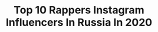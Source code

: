 ---
title: Top 10 Rappers Instagram Influencers In Russia In 2020
description: >-
  Find top rappers Instagram influencers in Russia in 2020. Most popular hashtags: #stayhome #rapper #music #moscow.
platform: Instagram
profiles:
  - username: "lina_markova_"
    fullname: >-
      Мона Лина
    location: "Russia"
    followers: 41649
    engagement: 146
    commentsToLikes: 0.059191
    id: ck6tipem215zc0j71i6glmkee
    verified: false
    hashtags: "#familyfirst, #friendsforever, #tommyhilfiger"
  - username: "mosya1"
    fullname: >-
      Mosя
    location: "Russia"
    followers: 4958
    engagement: 727
    commentsToLikes: 0.079128
    id: ck5pylqvnwmro0i11z2nw010s
    verified: false
    hashtags: "#stayhome, #fliptheswitch, #fliptheswitchchallenge, #pulpfiction"
  - username: "shil__off"
    fullname: >-
      𝓓𝓶𝓲𝓽𝓻𝓲𝔂 𝓢𝓱𝓲𝓵𝓸𝓿
    location: "Russia"
    followers: 206188
    engagement: 289
    commentsToLikes: 0.120130
    id: ck5zw7tt75n4i0i14xn7h2dwq
    verified: false
    hashtags: ""
  - username: "og_yushin"
    fullname: >-
      FREDDY RED
    location: "Russia"
    followers: 10388
    engagement: 1729
    commentsToLikes: 0.020814
    id: ckap7a8xvj7eq0i787gpdhzt9
    verified: false
    hashtags: "#nemiga, #music, #hiphop, #newyork"
  - username: "yaesmsam"
    fullname: >-
      ясэм
    location: "Russia"
    followers: 30463
    engagement: 886
    commentsToLikes: 0.013998
    id: ck6tujvccgr770j71m5khzjgo
    verified: false
    hashtags: "#small, #mothersday, #malcolmx, #thelastdance"
  - username: "soprano_man"
    fullname: >-
      Sopranoman
    location: "Russia"
    followers: 63616
    engagement: 160
    commentsToLikes: 0.022967
    id: ck5hr1dpbu3fv0i11kmwvhy64
    verified: false
    hashtags: "#savage, #kickchallenge, #fights, #humor"
  - username: "dinomc47"
    fullname: >-
      Dino MC47
    location: "Russia"
    followers: 97153
    engagement: 95
    commentsToLikes: 0.026248
    id: ck5q49p0qoank0i11qo0rcfus
    verified: false
    hashtags: "#covid19, #5g, #covid"
  - username: "diana_kuksa"
    fullname: >-
      diana kuksa
    location: "Russia"
    followers: 45426
    engagement: 170
    commentsToLikes: 0.029983
    id: ckap81bf6me910i78w1o2j6qf
    verified: false
    hashtags: "#fastsketch, #music, #paperdolls, #childrensbook"
  - username: "julia.sekerzitski"
    fullname: >-
      Julia Sekerzitski
    location: "Russia"
    followers: 23683
    engagement: 337
    commentsToLikes: 0.048311
    id: ck0w43rquwnqk0i19yntgv9ag
    verified: false
    hashtags: "#music, #instagram, #amazing, #oneloveonelove"
  - username: "suptelya_roman"
    fullname: >-
      ROMAN SUPTELYA
    location: "Russia"
    followers: 13705
    engagement: 863
    commentsToLikes: 0.020734
    id: ck5hgn9j63pj70i11camyrvbc
    verified: false
    hashtags: "#happybirthday, #blackstar, #fotosession, #good"
---